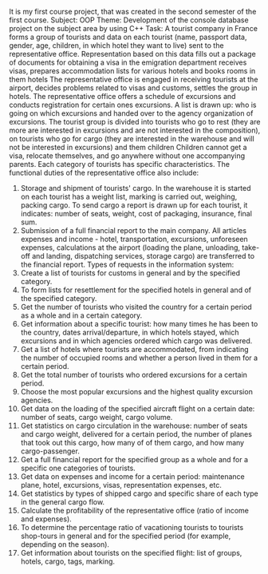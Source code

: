 It is my first course project, that was created in the second semester of the first course.
Subject: OOP
Theme:   Development of the console database project on the subject area by using C++
Task:    A tourist company in France forms a group of tourists and data on each
tourist (name, passport data, gender, age, children, in which hotel they want to live)
sent to the representative office. Representation based on this data
fills out a package of documents for obtaining a visa in the emigration department
receives visas, prepares accommodation lists for various hotels and books rooms in them
hotels
 The representative office is engaged in receiving tourists at the airport, decides
problems related to visas and customs, settles the group in hotels.
 The representative office offers a schedule of excursions and conducts registration for certain ones
excursions.
 A list is drawn up: who is going on which excursions and handed over to the agency
organization of excursions.
The tourist group is divided into tourists who go to rest (they are more
are interested in excursions and are not interested in the composition), on tourists who go for
cargo (they are interested in the warehouse and will not be interested in excursions) and them
children Children cannot get a visa, relocate themselves, and go anywhere without one
accompanying parents. Each category of tourists has specific characteristics.
 The functional duties of the representative office also include:
 1. Storage and shipment of tourists' cargo. In the warehouse it is started on
each tourist has a weight list, marking is carried out,
weighing, packing cargo. To send cargo
a report is drawn up for each tourist, it indicates:
number of seats, weight, cost of packaging, insurance, final sum.
 2. Submission of a full financial report to the main company. All articles
expenses and income - hotel, transportation, excursions, unforeseen
expenses, calculations at the airport (loading the plane,
unloading, take-off and landing, dispatching services, storage
cargo) are transferred to the financial report.
Types of requests in the information system:
1. Create a list of tourists for customs in general and by the specified category.
2. To form lists for resettlement for the specified hotels in general and
of the specified category.
3. Get the number of tourists who visited the country for a certain period as a whole
and in a certain category.
4. Get information about a specific tourist: how many times he has been to the country, dates
arrival/departure, in which hotels stayed, which excursions and in which agencies
ordered which cargo was delivered.
5. Get a list of hotels where tourists are accommodated, from
indicating the number of occupied rooms and whether a person lived in them for
a certain period.
6. Get the total number of tourists who ordered excursions for a certain
period.
7. Choose the most popular excursions and the highest quality excursion agencies.
8. Get data on the loading of the specified aircraft flight on a certain date:
number of seats, cargo weight, cargo volume.
9. Get statistics on cargo circulation in the warehouse: number of seats and cargo weight,
delivered for a certain period, the number of planes that took out this cargo, how many of
of them cargo, and how many cargo-passenger.
10. Get a full financial report for the specified group as a whole and for a specific one
categories of tourists.
11. Get data on expenses and income for a certain period: maintenance
plane, hotel, excursions, visas, representation expenses, etc.
12. Get statistics by types of shipped cargo and specific share
of each type in the general cargo flow.
13. Calculate the profitability of the representative office (ratio of income and
expenses).
14. To determine the percentage ratio of vacationing tourists to tourists
shop-tours in general and for the specified period (for example, depending on the season).
15. Get information about tourists on the specified flight: list of groups, hotels,
cargo, tags, marking.
